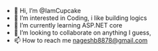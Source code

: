 - 👋 Hi, I’m @IamCupcake
- 👀 I’m interested in Coding, i like building logics
- 🌱 I’m currently learning ASP.NET core
- 💞️ I’m looking to collaborate on anything I guess,
- 📫 How to reach me nageshb8878@gmail.com

<!---
IamCupcake/IamCupcake is a ✨ special ✨ repository because its `README.md` (this file) appears on your GitHub profile.
You can click the Preview link to take a look at your changes.
--->
